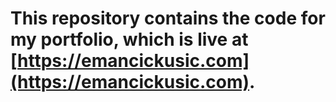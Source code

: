 # This repository contains the code for my portfolio, which is live at [https://emancickusic.com](https://emancickusic.com).
